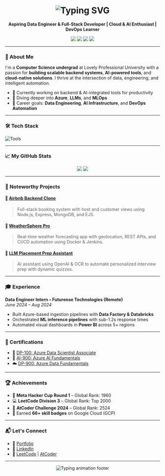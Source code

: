 <h1 align="center">
  <img src="https://readme-typing-svg.herokuapp.com?font=Fira+Code&size=28&duration=3000&pause=500&color=00FEEF&center=true&vCenter=true&width=800&lines=Hi+%F0%9F%91%8B%2C+I'm+Akshat+Srivastava;Aspiring+Data+Engineer+%26+Full-Stack+Developer;Cloud+%7C+AI+%7C+DevOps+Enthusiast" alt="Typing SVG" />
</h1>

<p align="center">
  <b>Aspiring Data Engineer & Full-Stack Developer | Cloud & AI Enthusiast | DevOps Learner</b>
</p>

<p align="center">
  <a href="mailto:akshat201103@gmail.com"><img src="https://img.shields.io/badge/Gmail-akshat201103@gmail.com-red?style=flat-square&logo=gmail" /></a>
  <a href="https://linkedin.com/in/akshatsrivastava2011"><img src="https://img.shields.io/badge/LinkedIn-akshatsrivastava2011-blue?style=flat-square&logo=linkedin" /></a>
  <a href="https://akshat-srivastava-portfolio.vercel.app/"><img src="https://img.shields.io/badge/Portfolio-Visit-lightgrey?style=flat-square&logo=vercel" /></a>
  <a href="https://github.com/akshatsrivastavagit"><img src="https://img.shields.io/github/followers/akshatsrivastavagit?label=GitHub&style=flat-square&logo=github" /></a>
</p>

---

### 🚀 About Me

I'm a **Computer Science undergrad** at Lovely Professional University with a passion for **building scalable backend systems**, **AI-powered tools**, and **cloud-native solutions**. I thrive at the intersection of data, engineering, and intelligent automation.

- 🔭 Currently working on backend & AI-integrated tools for productivity  
- 🌱 Diving deeper into **Azure**, **LLMs**, and **MLOps**  
- 🎯 Career goals: **Data Engineering**, **AI Infrastructure**, and **DevOps Automation**  

---

### 🛠️ Tech Stack

![Tools](https://skillicons.dev/icons?i=python,cpp,java,js,nodejs,react,mongodb,mysql,docker,azure,flask,git,github,jenkins,pytorch,tensorflow,html,css)

---

### 📈 My GitHub Stats

<p align="center">
  <img src="https://github-readme-stats.vercel.app/api?username=akshatsrivastavagit&show_icons=true&theme=tokyonight&hide_border=true" />
  <img src="https://github-readme-streak-stats.herokuapp.com/?user=akshatsrivastavagit&theme=tokyonight&hide_border=true" />
</p>

---

### 🧠 Noteworthy Projects

#### 🔹 [Airbnb Backend Clone](https://github.com/akshatsrivastavagit/airbnb-Backend)
> Full-stack booking system with host and customer views using Node.js, Express, MongoDB, and EJS.

#### 🔹 [WeatherSphere Pro](https://github.com/akshatsrivastavagit/weathersphere)
> Real-time weather forecasting app with geolocation, REST APIs, and CI/CD automation using Docker & Jenkins.

#### 🔹 [LLM Placement Prep Assistant](https://github.com/akshatsrivastavagit/LLM-Placement-Assistant)
> AI assistant using OpenAI & OCR to automate personalized interview prep with dynamic quizzes.

---

### 🎓 Experience

**Data Engineer Intern – Futurense Technologies (Remote)**  
*June 2024 – Aug 2024*  
- Built Azure-based ingestion pipelines with **Data Factory & Databricks**  
- Orchestrated **ML inference pipelines** with sub-1.2s response times  
- Automated visual dashboards in **Power BI** across 5+ regions

---

### 📜 Certifications

- 🧠 [DP-100: Azure Data Scientist Associate](https://tinyurl.com/akshatdp100)  
- 🤖 [AI-900: Azure AI Fundamentals](https://tinyurl.com/akshatai900)  
- ☁️ [DP-900: Azure Data Fundamentals](https://tinyurl.com/akshatdp900)

---

### 🏆 Achievements

- 🧩 **Meta Hacker Cup Round 1** – Global Rank: 1960  
- 💻 **LeetCode Division 3** – Global Rank: Top 2000  
- 🧠 **AtCoder Challenge 2024** – Global Rank: 2524  
- 🥇 Earned **66+ skill badges** on Google Cloud (GCP)

---

### 📬 Let's Connect

- 🔗 [Portfolio](https://akshat-srivastava-portfolio.vercel.app/)  
- 💼 [LinkedIn](https://linkedin.com/in/akshatsrivastava2011)  
- 🧠 [LeetCode](https://leetcode.com/u/akninjacodes/) | [AtCoder](https://atcoder.jp/users/akninjacodes)

---

<p align="center">
  <img src="https://readme-typing-svg.demolab.com?font=Fira+Code&size=24&pause=1000&color=9EE6FE&center=true&vCenter=true&width=600&lines=Obsessed+with+improvement;Driven+by+data;Powered+by+coffee+%E2%98%95" alt="Typing animation footer" />
</p>

